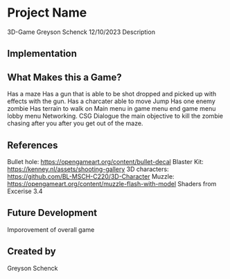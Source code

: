 # Project Name
3D-Game Greyson Schenck 12/10/2023
Description

## Implementation

## What Makes this a Game?
Has a maze
Has a gun that is able to be shot dropped and picked up with effects with the gun.
Has a charcater able to move Jump
Has one enemy zombie
Has terrain to walk on
Main menu
in game menu
end game menu
lobby menu
Networking.
CSG
Dialogue
the main objective to kill the zombie chasing after you after you get out of the maze.

## References
Bullet hole: https://opengameart.org/content/bullet-decal
Blaster Kit: https://kenney.nl/assets/shooting-gallery
3D characters: https://github.com/BL-MSCH-C220/3D-Character
Muzzle: https://opengameart.org/content/muzzle-flash-with-model
Shaders from Excerise 3.4
## Future Development
Imporovement of overall game
## Created by

Greyson Schenck
